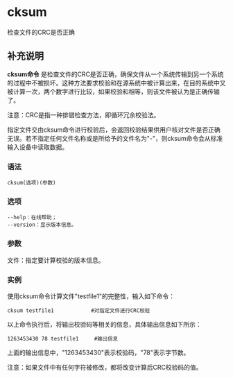 cksum
===

检查文件的CRC是否正确

## 补充说明

**cksum命令** 是检查文件的CRC是否正确，确保文件从一个系统传输到另一个系统的过程中不被损坏。这种方法要求校验和在源系统中被计算出来，在目的系统中又被计算一次，两个数字进行比较，如果校验和相等，则该文件被认为是正确传输了。

注意：CRC是指一种排错检查方法，即循环冗余校验法。

指定文件交由cksum命令进行校验后，会返回校验结果供用户核对文件是否正确无误。若不指定任何文件名称或是所给予的文件名为"-"，则cksum命令会从标准输入设备中读取数据。

###  语法

```shell
cksum(选项)(参数)
```

###  选项

```shell
--help：在线帮助；
--version：显示版本信息。
```

###  参数

文件：指定要计算校验的版本信息。

###  实例

使用cksum命令计算文件"testfile1"的完整性，输入如下命令：

```shell
cksum testfile1            #对指定文件进行CRC校验
```

以上命令执行后，将输出校验码等相关的信息，具体输出信息如下所示：

```shell
1263453430 78 testfile1     #输出信息
```

上面的输出信息中，"1263453430"表示校验码，"78"表示字节数。

注意：如果文件中有任何字符被修改，都将改变计算后CRC校验码的值。


<!-- Linux命令行搜索引擎：https://github.com/wsdo/linux-complete-guide.git -->
